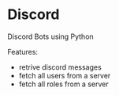 # Discord
Discord Bots using Python

Features:
  - retrive discord messages
  - fetch all users from a server
  - fetch all roles from a server

